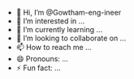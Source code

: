 - 👋 Hi, I’m @Gowtham-eng-ineer
- 👀 I’m interested in ...
- 🌱 I’m currently learning ...
- 💞️ I’m looking to collaborate on ...
- 📫 How to reach me ...
- 😄 Pronouns: ...
- ⚡ Fun fact: ...

<!---
Gowtham-eng-ineer/Gowtham-eng-ineer is a ✨ special ✨ repository because its `README.md` (this file) appears on your GitHub profile.
You can click the Preview link to take a look at your changes.
--->

